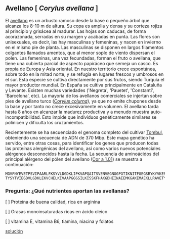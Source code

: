 
## Avellano [ *Corylus avellana* ]

El [avellano](https://www.arbolapp.es/especies/ficha/corylus-avellana) es un arbusto ramoso desde la base o pequeño árbol que alcanza los 8-10 m de altura. Su copa es amplia y densa y su corteza rojiza al principio y grisácea al madurar. Las hojas son caducas, de forma acorazonada, serradas en su margen y acabadas en punta. Las flores son unisexuales, es decir, las hay masculinas y femeninas, y nacen en invierno en el mismo pie de planta. Las masculinas se disponen en largos filamentos colgantes llamados amentos, que al menor soplo de viento dispersan el polen. Las femeninas, una vez fecundadas, forman el fruto o avellana, que tiene una cubierta parcial de aspecto papiráceo que semeja un casco. Es propia de Europa y Asia oriental. En nuestro territorio crece espontánea, sobre todo en la mitad norte, y se refugia en lugares frescos y umbrosos en el sur. 
Esta especie se cultiva directamente por sus frutos, siendo Turquía el mayor productor mundial. 
En España se cultiva principalmente en Cataluña y Levante. Existen muchas variedades 
('Negreta', 'Pauetet', 'Constantí', 'Barcelona', etc). 
La mayoría de los avellanos comerciales se injertan sobre pies de avellano turco 
([*Corylus colurna*](https://www.zaragoza.es/sede/servicio/especie/31)), 
ya que no emite chupones desde la base y por tanto no crece excesivamente en volumen. 
El avellano tarda hasta 8 años en alcanzar la madurez productiva y a menudo muestra auto-incompatibilidad.
Esto impide que indivíduos genéticamente similares se polinicen y dificulta los cruzamientos. 

Recientemente se ha secuenciado el genoma completo del cultivar 
[Tombul](https://onlinelibrary.wiley.com/doi/10.1111/tpj.15099), 
obteniendo una secuencia de ADN de 370 Mbp. Este mapa genético ha servido, entre otras cosas,
para identificar los genes que producen todas las proteínas alergénicas del avellano, 
así como varios nuevos potenciales alérgenos desconocidos hasta la fecha.
La secuencia de aminoácidos del principal alérgeno del pólen del avellano 
([Cor a 1.01](https://www.uniprot.org/uniprotkb/Q08407)) 
se muestra a continuación:

    MGVFNYEVETPSVIPAARLFKSYVLDGDKLIPKVAPQAITSVENVEGNGGPGTIKNITFGEGSRYKYVKERVDEVDNTNF
    TYSYTVIEGDVLGDKLEKVCHELKIVAAPGGGSILKISSKFHAKGDHEINAEEMKGAKEMAEKLLRAVETYLLAHSAEYN

### Pregunta: ¿Qué nutrientes aportan las avellanas?

 [ ] Proteína de buena calidad, rica en arginina

 [ ] Grasas monoinsaturadas ricas en ácido oleico

 [ ] vitamina E, vitamina B6, tiamina, niacina y folatos


[solución](./Corylus_avellana_solucion.md)
